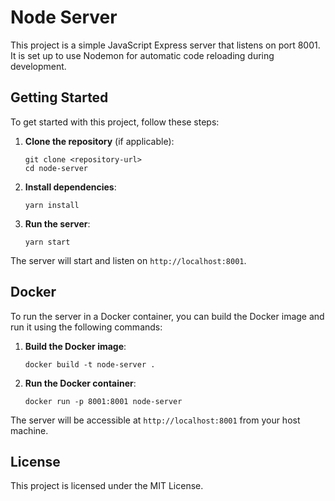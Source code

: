 # Node Server

This project is a simple JavaScript Express server that listens on port 8001. It is set up to use Nodemon for automatic code reloading during development.

## Getting Started

To get started with this project, follow these steps:

1. **Clone the repository** (if applicable):
   ```
   git clone <repository-url>
   cd node-server
   ```

2. **Install dependencies**:
   ```
   yarn install
   ```

3. **Run the server**:
   ```
   yarn start
   ```

The server will start and listen on `http://localhost:8001`. 

## Docker

To run the server in a Docker container, you can build the Docker image and run it using the following commands:

1. **Build the Docker image**:
   ```
   docker build -t node-server .
   ```

2. **Run the Docker container**:
   ```
   docker run -p 8001:8001 node-server
   ```

The server will be accessible at `http://localhost:8001` from your host machine. 

## License

This project is licensed under the MIT License.